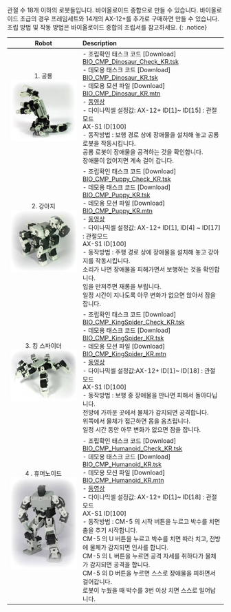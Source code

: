관절 수 18개 이하의 로봇들입니다. 바이올로이드 종합으로 만들 수 있습니다. 바이올로이드 초급의 경우 프레임세트와 14개의 AX-12+를 추가로 구매하면 만들 수 있습니다. 조립 방법 및 작동 방법은 바이올로이드 종합의 조립서를 참고하세요.
{: .notice}

|Robot|Description|
| :---: | :--- |
|1. 공룡  <br />![](/assets/images/edu/bioloid/dinosaur_kr.jpg)|- 조립확인 태스크 코드 [Download] [BIO_CMP_Dinosaur_Check_KR.tsk]<br/>- 데모용 태스크 코드 [Download] [BIO_CMP_Dinosaur_KR.tsk]<br/>- 데모용 모션 파일 [Download] [BIO_CMP_Dinosaur_KR.mtn]<br/>- [동영상](http://www.robotis.com/video/2_10.wmv)<br/>- 다이나믹셀 설정값: AX-12+ ID[1]~ ID[15] : 관절모드 <br/> AX-S1 ID[100] <br/>- 동작방법 : 보행 경로 상에 장애물을 설치해 놓고 공룡 로봇을 작동시킵니다. <br/> 공룡 로봇이 장애물을 공격하는 것을 확인합니다. <br/> 장애물이 없어지면 계속 걸어 갑니다.|
|2. 강아지   <br />![](/assets/images/edu/bioloid/dog_kr.jpg)|- 조립확인 태스크 코드 [Download] [BIO_CMP_Puppy_Check_KR.tsk]<br/>- 데모용 태스크 코드 [Download] [BIO_CMP_Puppy_KR.tsk]<br/>- 데모용 모션 파일 [Download] [BIO_CMP_Puppy_KR.mtn]<br/>- [동영상](http://www.robotis.com/video/2_9.wmv)<br/>- 다이나믹셀 설정값: AX-12+ ID[1], ID[4] ~ ID[17] : 관절모드 <br/> AX-S1 ID[100] <br/> - 동작방법 : 주행 경로 상에 장애물을 설치해 놓고 강아지를 작동시킵니다. <br/> 소리가 나면 장애물을 피해가면서 보행하는 것을 확인합니다.<br/> 입을 만져주면 재롱을 부립니다.<br/> 일정 시간이 지나도록 아무 변화가 없으면 앉아서 잠을 잡니다.|
|3. 킹 스파이더  <br />![](/assets/images/edu/bioloid/kingspider_kr.jpg)|- 조립확인 태스크 코드 [Download] [BIO_CMP_KingSpider_Check_KR.tsk]<br/>- 데모용 태스크 코드 [Download] [BIO_CMP_KingSpider_KR.tsk]<br/>- 데모용 모션 파일 [Download] [BIO_CMP_KingSpider_KR.mtn]<br/>- [동영상](http://www.robotis.com/video/2_11.wmv)<br/>- 다이나믹셀 설정값:AX-12+ ID[1]~ ID[18] : 관절모드 <br/> AX-S1 ID[100] <br/>- 동작방법 : 보행 중 장애물을 만나면 피해서 돌아다닙니다. <br/> 전방에 가까운 곳에서 물체가 감지되면 공격합니다.<br/> 위쪽에서 물체가 접근하면 몸을 움츠립니다.<br/> 일정 시간 동안 아무 변화가 없으면 잠을 잡니다.|
|4 . 휴머노이드   <br />![](/assets/images/edu/bioloid/humanoid_kr.jpg)|- 조립확인 태스크 코드 [Download] [BIO_CMP_Humanoid_Check_KR.tsk]<br/>- 데모용 태스크 코드 [Download] [BIO_CMP_Humanoid_KR.tsk]<br/>- 데모용 모션 파일 [Download] [BIO_CMP_Humanoid_KR.mtn]<br/> - [동영상](http://www.robotis.com/video/2_12.wmv)<br/>- 다이나믹셀 설정값: AX-12+ ID[1]~ ID[18] : 관절모드 <br/> AX-S1 ID[100] <br/>- 동작방법 : CM-5 의 시작 버튼을 누르고 박수를 치면 춤을 추기 시작합니다. <br/> CM-5 의 U 버튼을 누르고 박수를 치면 따라 치고, 전방에 물체가 감지되면 인사를 합니다.<br/> CM-5 의 L 버튼을 누르면 공격 자세를 취하다가 물체가 감지되면 공격을 합니다.<br/> CM-5 의 D 버튼을 누르면 스스로 장애물을 피하면서 걸어갑니다.<br/> 로봇이 누웠을 때 박수를 3번 이상 치면 스스로 일어납니다. |

[BIO_CMP_Dinosaur_Check_KR.tsk]: http://support.robotis.com/ko/baggage_files/bioloid/bio_cmp_dinosaur_check_kr.tsk
[BIO_CMP_Dinosaur_KR.tsk]: http://support.robotis.com/ko/baggage_files/bioloid/bio_cmp_dinosaur_kr.tsk
[BIO_CMP_Dinosaur_KR.mtn]: http://support.robotis.com/ko/baggage_files/bioloid/bio_cmp_dinosaur_kr.mtn
[BIO_CMP_Puppy_Check_KR.tsk]: http://support.robotis.com/ko/baggage_files/bioloid/bio_cmp_puppy_check_kr.tsk
[BIO_CMP_Puppy_KR.tsk]: http://support.robotis.com/ko/baggage_files/bioloid/bio_cmp_puppy_kr.tsk
[BIO_CMP_Puppy_KR.mtn]: http://support.robotis.com/ko/baggage_files/bioloid/bio_cmp_puppy_kr.mtn
[BIO_CMP_KingSpider_Check_KR.tsk]: http://support.robotis.com/ko/baggage_files/bioloid/bio_cmp_kingspider_check_kr.tsk
[BIO_CMP_KingSpider_KR.tsk]: http://support.robotis.com/ko/baggage_files/bioloid/bio_cmp_kingspider_kr.tsk
[BIO_CMP_KingSpider_KR.mtn]: http://support.robotis.com/ko/baggage_files/bioloid/bio_cmp_kingspider_kr.mtn
[BIO_CMP_Humanoid_Check_KR.tsk]: http://support.robotis.com/ko/baggage_files/bioloid/bio_cmp_humanoid_check_kr.tsk
[BIO_CMP_Humanoid_KR.tsk]: http://support.robotis.com/ko/baggage_files/bioloid/bio_cmp_humanoid_kr.tsk
[BIO_CMP_Humanoid_KR.mtn]: http://support.robotis.com/ko/baggage_files/bioloid/bio_cmp_humanoid_kr.mtn

